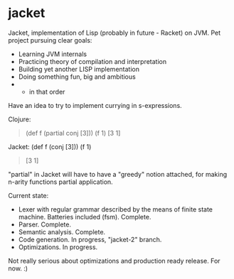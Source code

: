 jacket
===

Jacket, implementation of Lisp (probably in future - Racket) on JVM.
Pet project pursuing clear goals:
* Learning JVM internals
* Practicing theory of compilation and interpretation
* Building yet another LISP implementation
* Doing something fun, big and ambitious
* - in that order

Have an idea to try to implement currying in s-expressions.

Clojure:
>(def f (partial conj [3]))
(f 1)
[3 1]

Jacket:
(def f (conj [3]))
(f 1)
> [3 1]

"partial" in Jacket will have to have a "greedy" notion attached, for making n-arity functions partial application.

Current state:
* Lexer with regular grammar described by the means of finite state machine. Batteries included (fsm). Complete.
* Parser. Complete.
* Semantic analysis. Complete.
* Code generation. In progress, "jacket-2" branch.
* Optimizations. In progress.

Not really serious about optimizations and production ready release. For now. :)